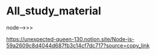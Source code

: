 # All_study_material

node-->>> 

https://unexpected-queen-130.notion.site/Node-js-59a2609c8d4044d687fb3c14cf7dc717?source=copy_link
